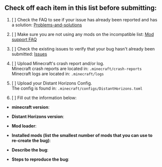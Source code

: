 ## Check off each item in this list before submitting:

<!-- 
To mark a section as complete either put an "x" in between the square brackets, example: "[x]" 
Or click the checkbox once the issue has been created.
-->

1. [ ] Check the FAQ to see if your issue has already been reported and has a solution:
    [Problems-and-solutions](https://gitlab.com/jeseibel/distant-horizons/-/wikis/2-frequently-asked-questions/2-problems-and-solutions/Problems-and-Solutions)

2. [ ] Make sure you are not using any mods on the incompatible list:
    [Mod support FAQ](https://gitlab.com/jeseibel/distant-horizons/-/wikis/2-frequently-asked-questions/4-mod-support/Mod-Support)

3. [ ] Check the existing issues to verify that your bug hasn't already been submitted: 
    [Issues](https://gitlab.com/jeseibel/distant-horizons/-/issues/)

4. [ ] Upload Minecraft's crash report and/or log. \
   Minecraft crash reports are located in: `.minecraft/crash-reports` \
   Minecraft logs are located in: `.minecraft/logs`

5. [ ] Upload your Distant Horizons Config. \
     The config is found in: `.minecraft/configs/DistantHorizons.toml`

 6. [ ] Fill out the information below:

 * **minecraft version**:

 * **Distant Horizons version**:

 * **Mod loader**:

 * **Installed mods (list the smallest number of mods that you can use to re-create the bug)**:
 
 * **Describe the bug**:

 * **Steps to reproduce the bug**:

